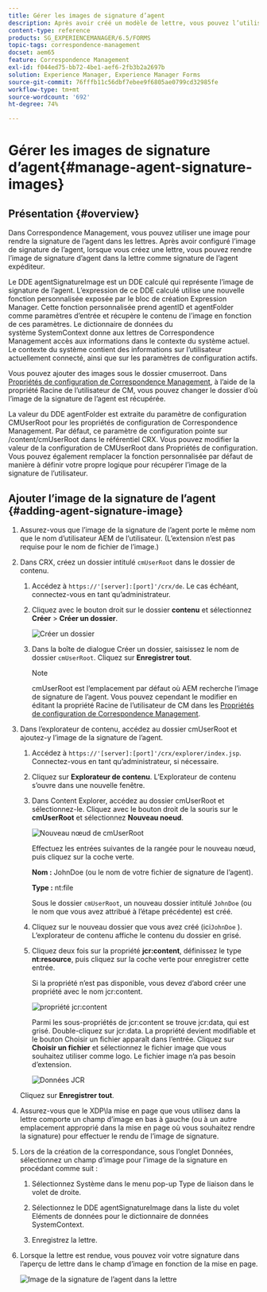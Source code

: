 ```yaml
---
title: Gérer les images de signature d’agent
description: Après avoir créé un modèle de lettre, vous pouvez l’utiliser pour créer une correspondance dans AEM Forms en gérant les données, le contenu et les pièces jointes.
content-type: reference
products: SG_EXPERIENCEMANAGER/6.5/FORMS
topic-tags: correspondence-management
docset: aem65
feature: Correspondence Management
exl-id: f044ed75-bb72-4be1-aef6-2fb3b2a2697b
solution: Experience Manager, Experience Manager Forms
source-git-commit: 76fffb11c56dbf7ebee9f6805ae0799cd32985fe
workflow-type: tm+mt
source-wordcount: '692'
ht-degree: 74%

---
```


# Gérer les images de signature d’agent{#manage-agent-signature-images}

## Présentation {#overview}

Dans Correspondence Management, vous pouvez utiliser une image pour rendre la signature de l’agent dans les lettres. Après avoir configuré l’image de signature de l’agent, lorsque vous créez une lettre, vous pouvez rendre l’image de signature d’agent dans la lettre comme signature de l’agent expéditeur.

Le DDE agentSignatureImage est un DDE calculé qui représente l’image de signature de l’agent. L’expression de ce DDE calculé utilise une nouvelle fonction personnalisée exposée par le bloc de création Expression Manager. Cette fonction personnalisée prend agentID et agentFolder comme paramètres d’entrée et récupère le contenu de l’image en fonction de ces paramètres. Le dictionnaire de données du système SystemContext donne aux lettres de Correspondence Management accès aux informations dans le contexte du système actuel. Le contexte du système contient des informations sur l’utilisateur actuellement connecté, ainsi que sur les paramètres de configuration actifs.

Vous pouvez ajouter des images sous le dossier cmuserroot. Dans [Propriétés de configuration de Correspondence Management](/help/forms/using/cm-configuration-properties.md), à l’aide de la propriété Racine de l’utilisateur de CM, vous pouvez changer le dossier d’où l’image de la signature de l’agent est récupérée.

La valeur du DDE agentFolder est extraite du paramètre de configuration CMUserRoot pour les propriétés de configuration de Correspondence Management. Par défaut, ce paramètre de configuration pointe sur /content/cmUserRoot dans le référentiel CRX. Vous pouvez modifier la valeur de la configuration de CMUserRoot dans Propriétés de configuration.
Vous pouvez également remplacer la fonction personnalisée par défaut de manière à définir votre propre logique pour récupérer l’image de la signature de l’utilisateur.

## Ajouter l’image de la signature de l’agent {#adding-agent-signature-image}

1. Assurez-vous que l’image de la signature de l’agent porte le même nom que le nom d’utilisateur AEM de l’utilisateur. (L’extension n’est pas requise pour le nom de fichier de l’image.)
1. Dans CRX, créez un dossier intitulé `cmUserRoot` dans le dossier de contenu.

   1. Accédez à `https://'[server]:[port]'/crx/de`. Le cas échéant, connectez-vous en tant qu’administrateur.

   1. Cliquez avec le bouton droit sur le dossier **contenu** et sélectionnez **Créer** > **Créer un dossier**.

      ![Créer un dossier](assets/1_createnode_cmuserroot.png)

   1. Dans la boîte de dialogue Créer un dossier, saisissez le nom de dossier `cmUserRoot`. Cliquez sur **Enregistrer tout**.

      >[!NOTE]
      >
      >cmUserRoot est l’emplacement par défaut où AEM recherche l’image de signature de l’agent. Vous pouvez cependant le modifier en éditant la propriété Racine de l’utilisateur de CM dans les [Propriétés de configuration de Correspondence Management](/help/forms/using/cm-configuration-properties.md).

1. Dans l’explorateur de contenu, accédez au dossier cmUserRoot et ajoutez-y l’image de la signature de l’agent.

   1. Accédez à `https://'[server]:[port]'/crx/explorer/index.jsp`. Connectez-vous en tant qu’administrateur, si nécessaire.
   1. Cliquez sur **Explorateur de contenu**. L’Explorateur de contenu s’ouvre dans une nouvelle fenêtre.
   1. Dans Content Explorer, accédez au dossier cmUserRoot et sélectionnez-le. Cliquez avec le bouton droit de la souris sur le **cmUserRoot** et sélectionnez **Nouveau noeud**.

      ![Nouveau nœud de cmUserRoot](assets/2_cmuserroot_newnode.png)

      Effectuez les entrées suivantes de la rangée pour le nouveau nœud, puis cliquez sur la coche verte.

      **Nom :** JohnDoe (ou le nom de votre fichier de signature de l’agent).

      **Type :** nt:file

      Sous le dossier `cmUserRoot`, un nouveau dossier intitulé `JohnDoe` (ou le nom que vous avez attribué à l’étape précédente) est créé.

   1. Cliquez sur le nouveau dossier que vous avez créé (ici`JohnDoe` ). L’explorateur de contenu affiche le contenu du dossier en grisé.

   1. Cliquez deux fois sur la propriété **jcr:content**, définissez le type **nt:resource**, puis cliquez sur la coche verte pour enregistrer cette entrée.

      Si la propriété n’est pas disponible, vous devez d’abord créer une propriété avec le nom jcr:content.

      ![propriété jcr:content](assets/3_jcrcontentntresource.png)

      Parmi les sous-propriétés de jcr:content se trouve jcr:data, qui est grisé. Double-cliquez sur jcr:data. La propriété devient modifiable et le bouton Choisir un fichier apparaît dans l’entrée. Cliquez sur **Choisir un fichier** et sélectionnez le fichier image que vous souhaitez utiliser comme logo. Le fichier image n’a pas besoin d’extension.

      ![Données JCR](assets/5_jcrdata.png)

   Cliquez sur **Enregistrer tout**.

1. Assurez-vous que le XDP\la mise en page que vous utilisez dans la lettre comporte un champ d’image en bas à gauche (ou à un autre emplacement approprié dans la mise en page où vous souhaitez rendre la signature) pour effectuer le rendu de l’image de signature.
1. Lors de la création de la correspondance, sous l’onglet Données, sélectionnez un champ d’image pour l’image de la signature en procédant comme suit :

   1. Sélectionnez Système dans le menu pop-up Type de liaison dans le volet de droite.

   1. Sélectionnez le DDE agentSignatureImage dans la liste du volet Eléments de données pour le dictionnaire de données SystemContext.

   1. Enregistrez la lettre.

1. Lorsque la lettre est rendue, vous pouvez voir votre signature dans l’aperçu de lettre dans le champ d’image en fonction de la mise en page.

   ![Image de la signature de l’agent dans la lettre](assets/letterwithsignature.png)
